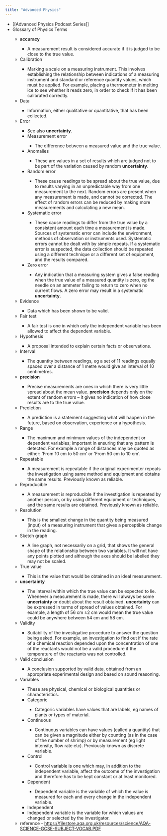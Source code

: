 ```yaml
---
title: "Advanced Physics"
---
```


- [[Advanced Physics Podcast Series]]<span id='M0UzLtNGw'/>
- Glossary of Physics Terms<span id='Mpav34zRY'/>
    - **accuracy**<span id='oEcZbG6L5'/>
        - A measurement result is considered accurate if it is judged to be close to the true value.<span id='_f1Wb44ob'/>
    - Calibration<span id='O0jmwg_Bp'/>
        - Marking a scale on a measuring instrument. This involves establishing the relationship between indications of a measuring instrument and standard or reference quantity values, which must be applied. For example, placing a thermometer in melting ice to see whether it reads zero, in order to check if it has been calibrated correctly.<span id='TIOjyKjE9'/>
    - Data<span id='Q9cr-wHFB'/>
        - Information, either qualitative or quantitative, that has been collected.<span id='4hiKx-GNx'/>
    - Error<span id='iDf8jhw5X'/>
        - See also **uncertainty**.<span id='6Jze8Ctg3'/>
        - Measurement error<span id='UXUf132vN'/>
            - The difference between a measured value and the true value.<span id='PmXXsJy3H'/>
        - Anomalies<span id='pl_kH2i_8'/>
            - These are values in a set of results which are judged not to be part of the variation caused by random **uncertainty**.<span id='98E1t39FG'/>
        - Random error<span id='gdWmv9L3r'/>
            - These cause readings to be spread about the true value, due to results varying in an unpredictable way from one measurement to the next. Random errors are present when any measurement is made, and cannot be corrected. The effect of random errors can be reduced by making more measurements and calculating a new mean.<span id='lrL1DYCmZ'/>
        - Systematic error<span id='0zSS2DuOp'/>
            - These cause readings to differ from the true value by a consistent amount each time a measurement is made. Sources of systematic error can include the environment, methods of observation or instruments used. Systematic errors cannot be dealt with by simple repeats. If a systematic error is suspected, the data collection should be repeated using a different technique or a different set of equipment, and the results compared.<span id='Gwbyv82AL'/>
        - Zero error<span id='IP3AuwSb-'/>
            - Any indication that a measuring system gives a false reading when the true value of a measured quantity is zero, eg the needle on an ammeter failing to return to zero when no current flows. A zero error may result in a systematic **uncertainty**.<span id='P67bX2xy9'/>
    - Evidence<span id='-c2hRslOL'/>
        - Data which has been shown to be valid.<span id='ClXLGm2Iw'/>
    - Fair test<span id='ElJwnN3vK'/>
        - A fair test is one in which only the independent variable has been allowed to affect the dependent variable.<span id='JuUSwa-es'/>
    - Hypothesis<span id='3DsyidydH'/>
        - A proposal intended to explain certain facts or observations.<span id='MQ7_1O7Hm'/>
    - Interval<span id='516SUJHlK'/>
        - The quantity between readings, eg a set of 11 readings equally spaced over a distance of 1 metre would give an interval of 10 centimetres.<span id='3X_jrJ1k4'/>
    - **precision**<span id='JpD0DDyT8'/>
        - Precise measurements are ones in which there is very little spread about the mean value. **precision** depends only on the extent of random errors – it gives no indication of how close results are to the true value.<span id='1ogllP9-0'/>
    - Prediction<span id='E1tDeLtCb'/>
        - A prediction is a statement suggesting what will happen in the future, based on observation, experience or a hypothesis.<span id='NVl20LMBD'/>
    - Range<span id='C3QT046Ae'/>
        - The maximum and minimum values of the independent or dependent variables; important in ensuring that any pattern is detected. For example a range of distances may be quoted as either: 'From 10 cm to 50 cm' or 'From 50 cm to 10 cm'.<span id='5r5fTfa0s'/>
    - Repeatable<span id='At5vWlbo_'/>
        - A measurement is repeatable if the original experimenter repeats the investigation using same method and equipment and obtains the same results. Previously known as reliable.<span id='7LXICitDY'/>
    - Reproducible<span id='MAW6WPq0x'/>
        - A measurement is reproducible if the investigation is repeated by another person, or by using different equipment or techniques, and the same results are obtained. Previously known as reliable.<span id='ocIIeaxze'/>
    - Resolution<span id='fq23whnym'/>
        - This is the smallest change in the quantity being measured (input) of a measuring instrument that gives a perceptible change in the reading.<span id='9VcCnZFzh'/>
    - Sketch graph<span id='tPiQnzyM0'/>
        - A line graph, not necessarily on a grid, that shows the general shape of the relationship between two variables. It will not have any points plotted and although the axes should be labelled they may not be scaled.<span id='iBfazMgND'/>
    - True value<span id='ANEFKQCOf'/>
        - This is the value that would be obtained in an ideal measurement.<span id='ZC8Y3kBBu'/>
    - **uncertainty**<span id='trcCOxNn4'/>
        - The interval within which the true value can be expected to lie. Whenever a measurement is made, there will always be some **uncertainty** or doubt about the result obtained. **uncertainty** can be expressed in terms of spread of values obtained. For example, a length of 56 cm ±2 cm would mean the true value could be anywhere between 54 cm and 58 cm.<span id='raorsshYq'/>
    - Validity<span id='hr7VCRrSr'/>
        - Suitability of the investigative procedure to answer the question being asked. For example, an investigation to find out if the rate of a chemical reaction depended upon the concentration of one of the reactants would not be a valid procedure if the temperature of the reactants was not controlled.<span id='BH-LR6UMS'/>
    - Valid conclusion<span id='be3zR_pOG'/>
        - A conclusion supported by valid data, obtained from an appropriate experimental design and based on sound reasoning.<span id='VF1qsqVwI'/>
    - Variables<span id='w-3HxLTRD'/>
        - These are physical, chemical or biological quantities or characteristics.<span id='NObU2ohhm'/>
        - Categoric<span id='LDtZgPVO2'/>
            - Categoric variables have values that are labels, eg names of plants or types of material.<span id='Hs4PrWWJM'/>
        - Continuous<span id='os0NY5l2L'/>
            - Continuous variables can have values (called a quantity) that can be given a magnitude either by counting (as in the case of the number of shrimp) or by measurement (eg light intensity, flow rate etc). Previously known as discrete variable.<span id='ZyQpRNqBe'/>
        - Control<span id='RcBIJx2hh'/>
            - Control variable is one which may, in addition to the independent variable, affect the outcome of the investigation and therefore has to be kept constant or at least monitored.<span id='VNqSs1ar8'/>
        - Dependent<span id='8gpMbdyOh'/>
            - Dependent variable is the variable of which the value is measured for each and every change in the independent variable.<span id='1iRu6TvsP'/>
        - Independent<span id='lHWdYbYol'/>
        - Independent variable is the variable for which values are changed or selected by the investigator.<span id='gurOJbSvy'/>
    - reference - https://filestore.aqa.org.uk/resources/science/AQA-SCIENCE-GCSE-SUBJECT-VOCAB.PDF<span id='XHYrU_AtM'/>
